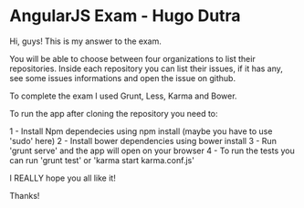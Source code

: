 AngularJS Exam - Hugo Dutra
============================

Hi, guys!
This is my answer to the exam. 

You will be able to choose between four organizations to list their repositories. Inside each repository you can list their issues, if it has any, see some issues informations and open the issue on github.

To complete the exam I used Grunt, Less, Karma and Bower.

To run the app after cloning the repository you need to:

1 - Install Npm dependecies using npm install (maybe you have to use 'sudo' here)
2 - Install bower dependencies using bower install
3 - Run 'grunt serve' and the app will open on your browser
4 - To run the tests you can run 'grunt test' or 'karma start karma.conf.js'

I REALLY hope you all like it!

Thanks!

